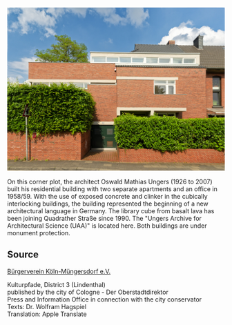 ![Haus und Büro O.M. Ungers](./images/05315000-b03-t03/p3.9.jpg)

On this corner plot, the architect Oswald Mathias Ungers (1926 to 2007) built his residential building with two separate apartments and an office in 1958/59. With the use of exposed concrete and clinker in the cubically interlocking buildings, the building represented the beginning of a new architectural language in Germany. The library cube from basalt lava has been joining Quadrather Straße since 1990. The "Ungers Archive for Architectural Science (UAA)" is located here. Both buildings are under monument protection.

## Source

[Bürgerverein Köln-Müngersdorf e.V.](https://www.buergerverein-koeln-muengersdorf.de/)

Kulturpfade, District 3 (Lindenthal)  
published by the city of Cologne - Der Oberstadtdirektor  
Press and Information Office in connection with the city conservator  
Texts: Dr. Wolfram Hagspiel  
Translation: Apple Translate